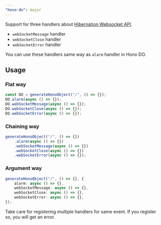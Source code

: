 ```yaml
---
"hono-do": major
---
```


Support for three handlers about [Hibernation Websocket API](https://developers.cloudflare.com/durable-objects/learning/websockets/#websocket-hibernation).

- `webSocketMessage` handler
- `webSocketClose` handler
- `webSocketError` handler

You can use these handlers same way as `alarm` handler in Hono DO.

## Usage

### Flat way

```ts
const DO = generateHonoObject("/", () => {});
DO.alarm(async () => {});
DO.webSocketMessage(async () => {});
DO.webSocketClose(async () => {});
DO.webSocketError(async () => {});
```

### Chaining way

```ts
generateHonoObject("/", () => {})
    .alarm(async () => {})
    .webSocketMessage(async () => {})
    .webSocketClose(async () => {})
    .webSocketError(async () => {});
```

### Argument way

```ts
generateHonoObject("/", () => {}, {
    alarm: async () => {},
    webSocketMessage: async () => {},
    webSocketClose: async () => {},
    webSocketError: async () => {},
});
```

Take care for registering multiple handlers for same event.
If you register so, you will get an error.
